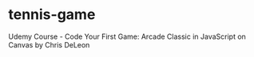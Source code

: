# tennis-game
Udemy Course - Code Your First Game: Arcade Classic in JavaScript on Canvas by Chris DeLeon
